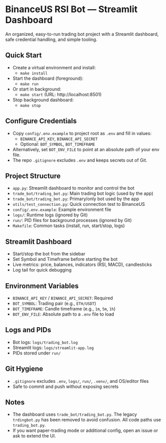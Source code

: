 # BinanceUS RSI Bot — Streamlit Dashboard

An organized, easy-to-run trading bot project with a Streamlit dashboard, safe credential handling, and simple tooling.

## Quick Start

- Create a virtual environment and install:
  - `make install`
- Start the dashboard (foreground):
  - `make run`
- Or start in background:
  - `make start` (URL: http://localhost:8501)
- Stop background dashboard:
  - `make stop`

## Configure Credentials

- Copy `config/.env.example` to project root as `.env` and fill in values:
  - `BINANCE_API_KEY`, `BINANCE_API_SECRET`
  - Optional: `BOT_SYMBOL`, `BOT_TIMEFRAME`
- Alternatively, set `BOT_ENV_FILE` to point at an absolute path of your env file.
- The repo `.gitignore` excludes `.env` and keeps secrets out of Git.

## Project Structure

- `app.py`: Streamlit dashboard to monitor and control the bot
- `trade_bot/trading_bot.py`: Main trading bot logic (used by the app)
- `trade_bot/trading_bot.py`: Primary/only bot used by the app
- `utils/test_connection.py`: Quick connection test to BinanceUS
- `config/.env.example`: Example environment file
- `logs/`: Runtime logs (ignored by Git)
- `run/`: PID files for background processes (ignored by Git)
- `Makefile`: Common tasks (install, run, start/stop, logs)

## Streamlit Dashboard

- Start/stop the bot from the sidebar
- Set Symbol and Timeframe before starting the bot
- Live metrics: price, balances, indicators (RSI, MACD), candlesticks
- Log tail for quick debugging

## Environment Variables

- `BINANCE_API_KEY` / `BINANCE_API_SECRET`: Required
- `BOT_SYMBOL`: Trading pair (e.g., `ETH/USDT`)
- `BOT_TIMEFRAME`: Candle timeframe (e.g., `1m`, `5m`, `1h`)
- `BOT_ENV_FILE`: Absolute path to a `.env` file to load

## Logs and PIDs

- Bot logs: `logs/trading_bot.log`
- Streamlit logs: `logs/streamlit-app.log`
- PIDs stored under `run/`

## Git Hygiene

- `.gitignore` excludes `.env`, `logs/`, `run/`, `.venv/`, and OS/editor files
- Safe to commit and push without exposing secrets

## Notes

- The dashboard uses `trade_bot/trading_bot.py`.
The legacy `trdingbot.py` has been removed to avoid confusion. All code paths use `trading_bot.py`.
- If you want paper-trading mode or additional config, open an issue or ask to extend the UI.
